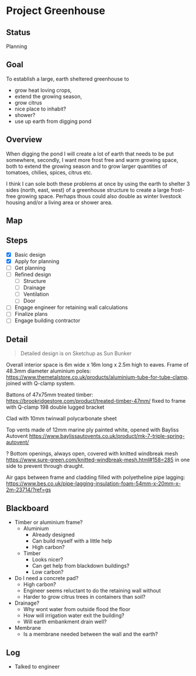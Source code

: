 # Project Greenhouse

## Status

Planning

## Goal

To establish a large, earth sheltered greenhouse to 

- grow heat loving crops, 
- extend the growing season, 
- grow citrus
- nice place to inhabit?
- shower?
- use up earth from digging pond

## Overview

When digging the pond I will create a lot of earth that needs to be put somewhere, secondly, I want more frost free and warm growing space, both to extend the growing season and to grow larger quantities of tomatoes, chilies, spices, citrus etc.

I think I can sole both these problems at once by using the earth to shelter 3 sides (north, east, west) of a greenhouse structure to create a large frost-free growing space. Perhaps thous could also double as winter livestock housing and/or a living area or shower area.

## Map

## Steps

- [x] Basic design
- [x] Apply for planning
- [ ] Get planning
- [ ] Refined design
    - [ ] Structure
    - [ ] Drainage
    - [ ] Ventilation
    - [ ] Door
- [ ] Engage engineer for retaining wall calculations
- [ ] Finalize plans
- [ ] Engage building contractor

## Detail

> Detailed design is on Sketchup as Sun Bunker

Overall interior space is 6m wide x 16m long x 2.5m high to eaves. Frame of 48.3mm diameter aluminium poles: https://www.themetalstore.co.uk/products/aluminium-tube-for-tube-clamp. joined with Q-clamp system.

Battons of 47x75mm treated timber: https://brookridgestore.com/product/treated-timber-47mm/ fixed to frame with Q-clamp 198 double lugged bracket

Clad with 10mm twinwall polycarbonate sheet

Top vents made of 12mm marine ply painted white, opened with Bayliss Autovent https://www.baylissautovents.co.uk/product/mk-7-triple-spring-autovent/

? Bottom openings, always open, covered with knitted windbreak mesh https://www.sure-green.com/knitted-windbreak-mesh.html#158=285 in one side to prevent through draught.

Air gaps between frame and cladding filled with polyetheline pipe lagging: https://www.bes.co.uk/pipe-lagging-insulation-foam-54mm-x-20mm-x-2m-23714/?ref=gs

## Blackboard

- Timber or aluminium frame?
    - Aluminium
        - Already designed
        - Can build myself with a little help
        - High carbon?
    - Timber
        - Looks nicer?
        - Can get help from blackdown buildings?
        - Low carbon?
- Do I need a concrete pad?
    - High carbon?
    - Engineer seems reluctant to do the retaining wall without
    - Harder to grow citrus trees in containers than soil?
- Drainage?
    - Why wont water from outside flood the floor
    - How will irrigation water exit the building?
    - Will earth embankment drain well?
- Membrane
    - Is a membrane needed between the wall and the earth?

## Log

- Talked to engineer